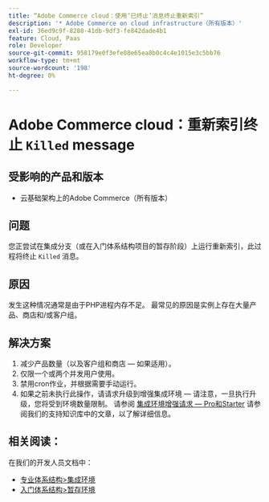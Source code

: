 ```yaml
---
title: “Adobe Commerce cloud：使用‘已终止’消息终止重新索引”
description: '* Adobe Commerce on cloud infrastructure（所有版本）'
exl-id: 36ed9c9f-8280-41db-9df3-fe842dade4b1
feature: Cloud, Paas
role: Developer
source-git-commit: 958179e0f3efe08e65ea8b0c4c4e1015e3c5bb76
workflow-type: tm+mt
source-wordcount: '198'
ht-degree: 0%

---
```


# Adobe Commerce cloud：重新索引终止 `Killed` message

## 受影响的产品和版本

* 云基础架构上的Adobe Commerce（所有版本）

## 问题

您正尝试在集成分支（或在入门体系结构项目的暂存阶段）上运行重新索引，此过程将终止 `Killed` 消息。

## 原因

发生这种情况通常是由于PHP进程内存不足。
最常见的原因是实例上存在大量产品、商店和/或客户组。

## 解决方案

1. 减少产品数量（以及客户组和商店 — 如果适用）。
1. 仅限一个或两个并发用户使用。
1. 禁用cron作业，并根据需要手动运行。
1. 如果之前未执行此操作，请请求升级到增强集成环境 — 请注意，一旦执行升级，您将受到环境数量限制。 请参阅 [集成环境增强请求 — Pro和Starter](/help/announcements/adobe-commerce-announcements/integration-environment-enhancement-request-pro-and-starter.md) 请参阅我们的支持知识库中的文章，以了解详细信息。

## 相关阅读：

在我们的开发人员文档中：

* [专业体系结构>集成环境](https://devdocs.magento.com/cloud/architecture/pro-architecture.html#cloud-arch-int)
* [入门体系结构>暂存环境](https://devdocs.magento.com/cloud/architecture/starter-architecture.html#cloud-arch-stage)

